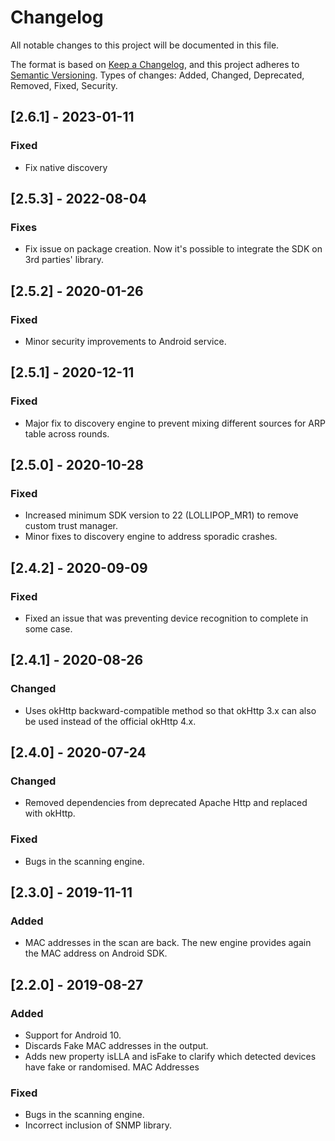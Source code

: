 # Changelog
All notable changes to this project will be documented in this file.

The format is based on [Keep a Changelog](https://keepachangelog.com/en/1.0.0/),
and this project adheres to [Semantic Versioning](https://semver.org/spec/v2.0.0.html).
Types of changes: Added, Changed, Deprecated, Removed, Fixed, Security.

## [2.6.1] - 2023-01-11
### Fixed
- Fix native discovery 

## [2.5.3] - 2022-08-04
### Fixes
- Fix issue on package creation. Now it's possible to integrate the SDK on 3rd parties' library.

## [2.5.2] - 2020-01-26
### Fixed
- Minor security improvements to Android service.

## [2.5.1] - 2020-12-11
### Fixed
- Major fix to discovery engine to prevent mixing different sources for ARP table across rounds.

## [2.5.0] - 2020-10-28
### Fixed
- Increased minimum SDK version to 22 (LOLLIPOP_MR1) to remove custom trust manager.
- Minor fixes to discovery engine to address sporadic crashes.

## [2.4.2] - 2020-09-09
### Fixed
- Fixed an issue that was preventing device recognition to complete in some case.

## [2.4.1] - 2020-08-26
### Changed
- Uses okHttp backward-compatible method so that okHttp 3.x can also be used instead of the
official okHttp 4.x.

## [2.4.0] - 2020-07-24
### Changed
- Removed dependencies from deprecated Apache Http and replaced with okHttp.

### Fixed
- Bugs in the scanning engine.

## [2.3.0] - 2019-11-11
### Added
- MAC addresses in the scan are back. The new engine provides again the MAC address on Android SDK.

## [2.2.0] - 2019-08-27
### Added
- Support for Android 10.
- Discards Fake MAC addresses in the output.
- Adds new property isLLA and isFake to clarify which detected devices have fake or randomised.
MAC Addresses

### Fixed
- Bugs in the scanning engine.
- Incorrect inclusion of SNMP library.
